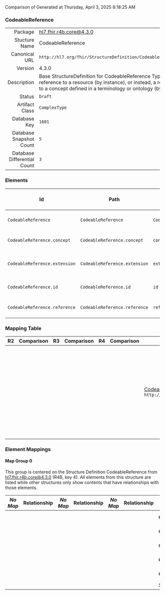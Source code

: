 Comparison of 
Generated at Thursday, April 3, 2025 8:18:25 AM

### CodeableReference

|      |     |
| ---: | --- |
| Package | hl7.fhir.r4b.core@4.3.0 |
| Stucture Name | CodeableReference |
| Canonical URL | `http://hl7.org/fhir/StructureDefinition/CodeableReference` |
| Version | 4.3.0 |
| Description | Base StructureDefinition for CodeableReference Type: A reference to a resource (by instance), or instead, a reference to a concept defined in a terminology or ontology (by class). |
| Status | `Draft` |
| Artifact Class | `ComplexType` |
| Database Key | `1601` |
| Database Snapshot Count | `5` |
| Database Differential Count | `3` |

### Elements

| Id | Path | Name | Base Path | Short | Cardinality | Collated Type | Binding Strength | Binding Value Set |
| -- | ---- | ---- | --------- | ----- | ----------- | ------------- | ---------------- | ----------------- |
| `CodeableReference` | `CodeableReference` | `CodeableReference` | CodeableReference | Reference to a resource or a concept | 0..* | CodeableReference |  |  |
| `CodeableReference.concept` | `CodeableReference.concept` | `concept` | CodeableReference.concept | Reference to a concept (by class) | 0..1 | CodeableConcept |  |  |
| `CodeableReference.extension` | `CodeableReference.extension` | `extension` | Element.extension | Additional content defined by implementations | 0..* | Extension |  |  |
| `CodeableReference.id` | `CodeableReference.id` | `id` | Element.id | Unique id for inter-element referencing | 0..1 | id |  |  |
| `CodeableReference.reference` | `CodeableReference.reference` | `reference` | CodeableReference.reference | Reference to a resource (by instance) | 0..1 | Reference |  |  |
### Mapping Table

| R2 | Comparison | R3 | Comparison | R4 | Comparison | R4B | Comparison | R5
| --- | --- | --- | --- | --- | --- | --- | --- | ---
| | | | | | | [CodeableReference](/docs/R4B/ComplexTypes/CodeableReference.md)<br/> `http://hl7.org/fhir/StructureDefinition/CodeableReference\|4.3.0` | →→→→→→→<br/>`Equivalent`<br/>- DBKey: `894`<br/>- Reviewed: `n/a`<br/>- By: `n/a`<br/>→→→→→→→<hr/>←←←←←←←<br/>`Equivalent`<br/>- DBKey: `1123`<br/>- Reviewed: `n/a`<br/>- By: `n/a`<br/>←←←←←←←| [CodeableReference](/docs/R5/ComplexTypes/CodeableReference.md)<br/> `http://hl7.org/fhir/StructureDefinition/CodeableReference\|5.0.0` 

### Element Mappings


#### Map Group 0

This group is centered on the Structure Definition CodeableReference from hl7.fhir.r4b.core@4.3.0 (R4B, key 4).
All elements from this structure are listed while other structures only show contents that have relationships with those elements.

| *No Map* | Relationship | *No Map* | Relationship | *No Map* | Relationship | R4B CodeableReference| Relationship | [R5 CodeableReference](/docs/R5/ComplexTypes/CodeableReference.md)
| --- | --- | --- | --- | --- | --- | --- | --- | ---
| | | | | | | **`CodeableReference`**| _Equivalent_<br/>(35689/35690)| `CodeableReference`
| | | | | | | **`CodeableReference.id`**| _Equivalent_<br/>(35691/35692)| `CodeableReference.id`
| | | | | | | **`CodeableReference.extension`**| _Equivalent_<br/>(35693/35694)| `CodeableReference.extension`
| | | | | | | **`CodeableReference.concept`**| _Equivalent_<br/>(35695/35696)| `CodeableReference.concept`
| | | | | | | **`CodeableReference.reference`**| _Equivalent_<br/>(35697/35698)| `CodeableReference.reference`
| | | | | | | *5 of 5 elements used* | | *5 of 5 elements used* 


